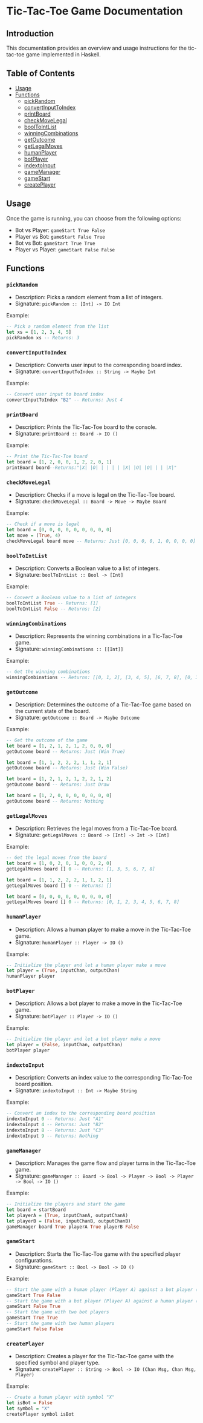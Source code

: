 # Tic-Tac-Toe Game Documentation

## Introduction
This documentation provides an overview and usage instructions for the tic-tac-toe game implemented in Haskell.

## Table of Contents
- [Usage](#usage)
- [Functions](#functions)
  - [pickRandom](#pickrandom)
  - [convertInputToIndex](#convertinputtoindex)
  - [printBoard](#printboard)
  - [checkMoveLegal](#checkmovelegal)
  - [boolToIntList](#booltointlist)
  - [winningCombinations](#winningcombinations)
  - [getOutcome](#getoutcome)
  - [getLegalMoves](#getlegalmoves)
  - [humanPlayer](#humanplayer)
  - [botPlayer](#botplayer)
  - [indextoInput](#indextoinput)
  - [gameManager](#gamemanager)
  - [gameStart](#gamestart)
  - [createPlayer](#createplayer)

## Usage
Once the game is running, you can choose from the following options:
- Bot vs Player: `gameStart True False`
- Player vs Bot: `gameStart False True`
- Bot vs Bot: `gameStart True True`
- Player vs Player: `gameStart False False`

## Functions

### `pickRandom`
- Description: Picks a random element from a list of integers.
- Signature: `pickRandom :: [Int] -> IO Int`

Example:
```haskell
-- Pick a random element from the list
let xs = [1, 2, 3, 4, 5]
pickRandom xs -- Returns: 3
```
### `convertInputToIndex`
- Description: Converts user input to the corresponding board index.
- Signature: `convertInputToIndex :: String -> Maybe Int`

Example:
```haskell
-- Convert user input to board index
convertInputToIndex "B2" -- Returns: Just 4
```
### `printBoard`
- Description: Prints the Tic-Tac-Toe board to the console.
- Signature: `printBoard :: Board -> IO ()`

Example:
```haskell
-- Print the Tic-Tac-Toe board
let board = [1, 2, 0, 0, 1, 2, 2, 0, 1]
printBoard board--Returns:"|X| |O| | | | | |X| |O| |O| | | |X|"
```
### `checkMoveLegal`

- Description: Checks if a move is legal on the Tic-Tac-Toe board.
- Signature: `checkMoveLegal :: Board -> Move -> Maybe Board`

Example:
```haskell
-- Check if a move is legal
let board = [0, 0, 0, 0, 0, 0, 0, 0, 0]
let move = (True, 4)
checkMoveLegal board move -- Returns: Just [0, 0, 0, 0, 1, 0, 0, 0, 0]
```
### `boolToIntList`

- Description: Converts a Boolean value to a list of integers.
- Signature: `boolToIntList :: Bool -> [Int]`

Example:
```haskell
-- Convert a Boolean value to a list of integers
boolToIntList True -- Returns: [1]
boolToIntList False -- Returns: [2]
```
### `winningCombinations`

- Description: Represents the winning combinations in a Tic-Tac-Toe game.
- Signature: `winningCombinations :: [[Int]]`

Example:
```haskell
-- Get the winning combinations
winningCombinations -- Returns: [[0, 1, 2], [3, 4, 5], [6, 7, 8], [0, 3, 6], [1, 4, 7], [2, 5, 8], [0, 4, 8], [6, 4, 2]]
```
### `getOutcome`

- Description: Determines the outcome of a Tic-Tac-Toe game based on the current state of the board.
- Signature: `getOutcome :: Board -> Maybe Outcome`

Example:
```haskell
-- Get the outcome of the game
let board = [1, 2, 1, 2, 1, 2, 0, 0, 0]
getOutcome board -- Returns: Just (Win True)

let board = [1, 1, 2, 2, 2, 1, 1, 2, 1]
getOutcome board -- Returns: Just (Win False)

let board = [1, 2, 1, 2, 1, 2, 2, 1, 2]
getOutcome board -- Returns: Just Draw

let board = [1, 2, 0, 0, 0, 0, 0, 0, 0]
getOutcome board -- Returns: Nothing
```
### `getLegalMoves`

- Description: Retrieves the legal moves from a Tic-Tac-Toe board.
- Signature: `getLegalMoves :: Board -> [Int] -> Int -> [Int]`

Example:
```haskell
-- Get the legal moves from the board
let board = [1, 0, 2, 0, 1, 0, 0, 2, 0]
getLegalMoves board [] 0 -- Returns: [1, 3, 5, 6, 7, 8]

let board = [1, 1, 2, 2, 2, 1, 1, 2, 1]
getLegalMoves board [] 0 -- Returns: []

let board = [0, 0, 0, 0, 0, 0, 0, 0, 0]
getLegalMoves board [] 0 -- Returns: [0, 1, 2, 3, 4, 5, 6, 7, 8]
```
### `humanPlayer`

- Description: Allows a human player to make a move in the Tic-Tac-Toe game.
- Signature: `humanPlayer :: Player -> IO ()`

Example:
```haskell
-- Initialize the player and let a human player make a move
let player = (True, inputChan, outputChan)
humanPlayer player
```
### `botPlayer`

- Description: Allows a bot player to make a move in the Tic-Tac-Toe game.
- Signature: `botPlayer :: Player -> IO ()`

Example:
```haskell
-- Initialize the player and let a bot player make a move
let player = (False, inputChan, outputChan)
botPlayer player
```
### `indextoInput`

- Description: Converts an index value to the corresponding Tic-Tac-Toe board position.
- Signature: `indextoInput :: Int -> Maybe String`

Example:
```haskell
-- Convert an index to the corresponding board position
indextoInput 0 -- Returns: Just "A1"
indextoInput 4 -- Returns: Just "B2"
indextoInput 8 -- Returns: Just "C3"
indextoInput 9 -- Returns: Nothing
```
### `gameManager`

- Description: Manages the game flow and player turns in the Tic-Tac-Toe game.
- Signature: `gameManager :: Board -> Bool -> Player -> Bool -> Player -> Bool -> IO ()`


Example:
```haskell
-- Initialize the players and start the game
let board = startBoard
let playerA = (True, inputChanA, outputChanA)
let playerB = (False, inputChanB, outputChanB)
gameManager board True playerA True playerB False
```
### `gameStart`

- Description: Starts the Tic-Tac-Toe game with the specified player configurations.
- Signature: `gameStart :: Bool -> Bool -> IO ()`

Example:

```haskell
-- Start the game with a human player (Player A) against a bot player (Player B)
gameStart True False
-- Start the game with a bot player (Player A) against a human player (Player B)
gameStart False True
-- Start the game with two bot players
gameStart True True
-- Start the game with two human players
gameStart False False
```

### `createPlayer`

- Description: Creates a player for the Tic-Tac-Toe game with the specified symbol and player type.
- Signature: `createPlayer :: String -> Bool -> IO (Chan Msg, Chan Msg, Player)`

Example:
```haskell
-- Create a human player with symbol "X"
let isBot = False
let symbol = "X"
createPlayer symbol isBot
```
